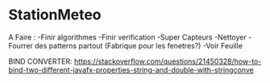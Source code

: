 # StationMeteo
A Faire :
-Finir algorithmes
-Finir verification
-Super Capteurs
-Nettoyer
-Fourrer des patterns partout (Fabrique pour les fenetres?)
-Voir Feuille


BIND CONVERTER: https://stackoverflow.com/questions/21450328/how-to-bind-two-different-javafx-properties-string-and-double-with-stringconve
